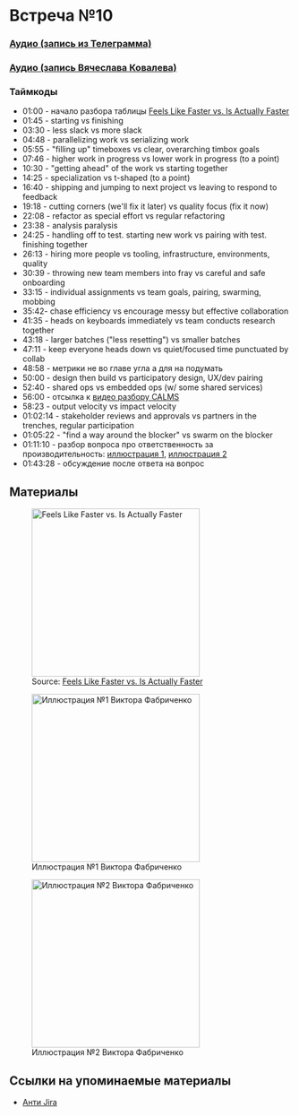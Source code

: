 # Встреча №10

### [Аудио (запись из Телеграмма)](../meetups/2021-04-13.mp3)

### [Аудио (запись Вячеслава Ковалева)](../meetups/2021-04-13-bootleg.mp3)

### Таймкоды

- 01:00 - начало разбора таблицы <a href="#photo_2021-04-14_09-15-42.jpg">Feels Like Faster vs. Is Actually Faster</a>
- 01:45 - starting vs finishing
- 03:30 - less slack vs more slack
- 04:48 - parallelizing work vs serializing work
- 05:55 - "filling up" timeboxes vs clear, overarching timbox goals
- 07:46 - higher work in progress vs lower work in progress (to a point)
- 10:30 - "getting ahead" of the work vs starting together
- 14:25 - specialization vs t-shaped (to a point)
- 16:40 - shipping and jumping to next project vs leaving to respond to feedback
- 19:18 - cutting corners (we'll fix it later) vs quality focus (fix it now)
- 22:08 - refactor as special effort vs regular refactoring
- 23:38 - analysis paralysis
- 24:25 - handling off to test. starting new work vs pairing with test. finishing together
- 26:13 - hiring more people vs tooling, infrastructure, environments, quality
- 30:39 - throwing new team members into fray vs careful and safe onboarding
- 33:15 - individual assignments vs team goals, pairing, swarming, mobbing
- 35:42- chase efficiency vs encourage messy but effective collaboration
- 41:35 - heads on keyboards immediately vs team conducts research together
- 43:18 - larger batches ("less resetting") vs smaller batches
- 47:11 - keep everyone heads down vs quiet/focused time punctuated by collab
- 48:58 - метрики не во главе угла а для на подумать
- 50:00 - design then build vs participatory design, UX/dev pairing
- 52:40 - shared ops vs embedded ops (w/ some shared services)
- 56:00 - отсылка к [видео разбору CALMS](https://youtu.be/K7pR2zsGErc?list=PL4vA46bkT2dJSWqHJEWIo3BbXaZERH7cn)
- 58:23 - output velocity vs impact velocity
- 01:02:14 - stakeholder reviews and approvals vs partners in the trenches, regular participation
- 01:05:22 - "find a way around the blocker" vs swarm on the blocker
- 01:11:10 - разбор вопроса про ответственность за производительность: [иллюстрация 1](#photo_2021-04-13_21-46-54.jpg), [иллюстрация 2](#photo_2021-04-13_21-55-17.jpg)
- 01:43:28 - обсуждение после ответа на вопрос

## Материалы

<p>
<figure>
  <a name="photo_2021-04-14_09-15-42.jpg" href="../media/photo_2021-04-14_09-15-42.jpg">
    <img src="../media/photo_2021-04-14_09-15-42.jpg" alt="Feels Like Faster vs. Is Actually Faster" width="300"/>
  </a><br>
  <figcaption>Source: <a href="https://medium.com/hackernoon/feels-like-faster-vs-makes-us-faster-828686facc7e">Feels Like Faster vs. Is Actually Faster</a></figcaption>
</figure>
</p>

<p>
<figure>
  <a name="photo_2021-04-13_21-46-54.jpg" href="../media/photo_2021-04-13_21-46-54.jpg">
    <img src="../media/photo_2021-04-13_21-46-54.jpg" alt="Иллюстрация №1 Виктора Фабриченко" width="300"/>
  </a><br>
  <figcaption>Иллюстрация №1 Виктора Фабриченко</figcaption>
</figure>
</p>

<p>
<figure>
  <a name="photo_2021-04-13_21-55-17.jpg" href="../media/photo_2021-04-13_21-55-17.jpg">
    <img src="../media/photo_2021-04-13_21-55-17.jpg" alt="Иллюстрация №2 Виктора Фабриченко" width="300"/>
  </a><br>
  <figcaption>Иллюстрация №2 Виктора Фабриченко</figcaption>
</figure>
</p>

## Cсылки на упоминаемые материалы

- [Анти Jira](https://www.youtube.com/watch?v=VdwxfocVqcM)
